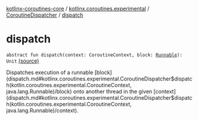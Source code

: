 [kotlinx-coroutines-core](../../index.md) / [kotlinx.coroutines.experimental](../index.md) / [CoroutineDispatcher](index.md) / [dispatch](.)

# dispatch

`abstract fun dispatch(context: CoroutineContext, block: `[`Runnable`](http://docs.oracle.com/javase/6/docs/api/java/lang/Runnable.html)`): Unit` [(source)](http://github.com/kotlin/kotlinx.coroutines/tree/master/kotlinx-coroutines-core/src/main/kotlin/kotlinx/coroutines/experimental/CoroutineDispatcher.kt#L52)

Dispatches execution of a runnable [block](dispatch.md#kotlinx.coroutines.experimental.CoroutineDispatcher$dispatch(kotlin.coroutines.experimental.CoroutineContext, java.lang.Runnable)/block) onto another thread in the given [context](dispatch.md#kotlinx.coroutines.experimental.CoroutineDispatcher$dispatch(kotlin.coroutines.experimental.CoroutineContext, java.lang.Runnable)/context).

